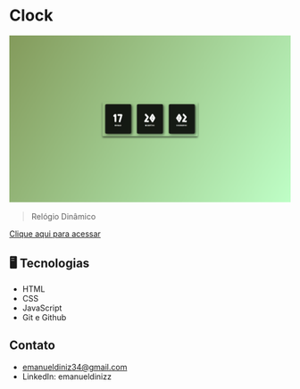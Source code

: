 # Clock 


![previem](./.github/preview.png)

>Relógio Dinâmico

[Clique aqui para acessar](https://emanueldinizz/github.io/dinamic-clock)

## 🖥️ Tecnologias

- HTML
- CSS
- JavaScript
- Git e Github


## Contato 

- emanueldiniz34@gmail.com 
- LinkedIn: emanueldinizz